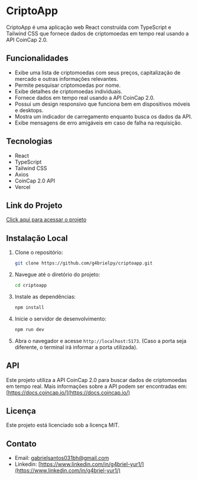 # CriptoApp

CriptoApp é uma aplicação web React construída com TypeScript e Tailwind CSS que fornece dados de criptomoedas em tempo real usando a API CoinCap 2.0.

## Funcionalidades

- Exibe uma lista de criptomoedas com seus preços, capitalização de mercado e outras informações relevantes.
- Permite pesquisar criptomoedas por nome.
- Exibe detalhes de criptomoedas individuais.
- Fornece dados em tempo real usando a API CoinCap 2.0.
- Possui um design responsivo que funciona bem em dispositivos móveis e desktops.
- Mostra um indicador de carregamento enquanto busca os dados da API.
- Exibe mensagens de erro amigáveis em caso de falha na requisição.

## Tecnologias

- React
- TypeScript
- Tailwind CSS
- Axios
- CoinCap 2.0 API
- Vercel

## Link do Projeto

[Click aqui para acessar o projeto](https://criptoapp-alpha.vercel.app/)

## Instalação Local

1.  Clone o repositório:

    ```bash
    git clone https://github.com/g4brielpy/criptoapp.git
    ```

2.  Navegue até o diretório do projeto:

    ```bash
    cd criptoapp
    ```

3.  Instale as dependências:

    ```bash
    npm install
    ```

4.  Inicie o servidor de desenvolvimento:

    ```bash
    npm run dev
    ```

5.  Abra o navegador e acesse `http://localhost:5173`. (Caso a porta seja diferente, o terminal irá informar a porta utilizada).

## API

Este projeto utiliza a API CoinCap 2.0 para buscar dados de criptomoedas em tempo real. Mais informações sobre a API podem ser encontradas em: [https://docs.coincap.io/](https://docs.coincap.io/)

## Licença

Este projeto está licenciado sob a licença MIT.

## Contato

- Email: gabrielsantos031bh@gmail.com
- Linkedin: [https://www.linkedin.com/in/g4briel-yur1/](https://www.linkedin.com/in/g4briel-yur1/)
